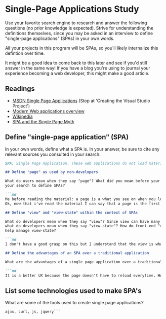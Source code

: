 # Single-Page Applications Study

Use your favorite search engine to research and answer the following questions
(no prior knowledge is expected). Strive for understanding the definitions
themselves, since you may be asked in an interview to define "single-page
applications" (SPAs) in your own words.

All your projects in this program will be SPAs, so you'll likely internalize
this defintion over time.

It might be a good idea to come back to this later and see if you'd still answer
in the same way! If you have a blog you're using to journal your experience
becoming a web developer, this might make a good article.

## Readings

-   [MSDN Single Page Applications](https://msdn.microsoft.com/en-us/magazine/dn463786.aspx) (Stop at 'Creating the Visual Studio Project')
-   [Modern Web applications overview](http://singlepageappbook.com/goal.html)
-   [Wikipedia](https://en.wikipedia.org/wiki/Single-page_application)
-   [SPA and the Single Page Myth](https://johnpapa.net/pageinspa/)

## Define "single-page application" (SPA)

In your own words, define what a SPA is. In your answer, be sure to cite any
relevant sources you consulted in your search.

```md
SPA: Single Page Application. These web applications do not load material but update. the difference is that if it's not SPA then the traditional page has to reload all the time to update the new html file from the server.```

## Define "page" as used by non-developers

What do users mean when they say "page"? What did you mean before your started
your search to define SPAs?

```md
Me before reading the material: a page is a what you see on when you load a website, and if you click on a link then you will see a different page.
Ok, now that i've read the material I can say that a page is the first and only html page a user will recieve from the server to get started and then the client side handles the rest of the UX.```

## Define "view" and "view-state" within the context of SPAs

What do developers mean when they say "view"? Since view can have many meanings,
what do developers mean when they say "view-state"? How do front-end "routers"
help manage view-state?

```md
I don't have a good grasp on this but I understand that the view is what the page can show. As a SPA, we could see the first page, call that a view, and click on something that pops up another page or article or toggle and call that a view too. I do not know for the the view-state or router though...```

## Define the advantages of an SPA over a traditional application

What are the advantages of a single page application over a traditional appliction?

```md
It is a better UX because the page doesn't have to reload everytime. However, it does mean that the initial server response takes a little longer to load as the html will probably be larger than traditionaly.
```

## List some technologies used to make SPA's

What are some of the tools used to create single page applications?

```md
ajax, curl, js, jquery```

